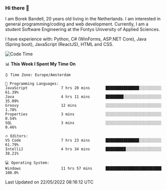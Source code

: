 ### Hi there 👋

I am Borek Bandell, 20 years old living in the Netherlands. I am interested in general programming/coding and web development. Currently, I am a student Software Engineering at the Fontys University of Applied Sciences.

I have experience with: Python, C# (WinForms, ASP.NET Core), Java (Spring boot), JavaScript (ReactJS), HTML and CSS.

<!--START_SECTION:waka-->
![Code Time](http://img.shields.io/badge/Code%20Time-145%20hrs%2026%20mins-blue)

📊 **This Week I Spent My Time On** 

```text
⌚︎ Time Zone: Europe/Amsterdam

💬 Programming Languages: 
JavaScript               7 hrs 20 mins       ███████████████░░░░░░░░░░   61.39% 
Java                     4 hrs 11 mins       ████████░░░░░░░░░░░░░░░░░   35.09% 
Groovy                   12 mins             ░░░░░░░░░░░░░░░░░░░░░░░░░   1.78% 
Properties               3 mins              ░░░░░░░░░░░░░░░░░░░░░░░░░   0.54% 
SQL                      3 mins              ░░░░░░░░░░░░░░░░░░░░░░░░░   0.46%

🔥 Editors: 
VS Code                  7 hrs 23 mins       ███████████████░░░░░░░░░░   61.79% 
IntelliJ                 4 hrs 34 mins       █████████░░░░░░░░░░░░░░░░   38.21%

💻 Operating System: 
Windows                  11 hrs 57 mins      █████████████████████████   100.0%

```


 Last Updated on 22/05/2022 08:16:12 UTC
<!--END_SECTION:waka-->

<!--**tcBorek2002/tcBorek2002** is a ✨ _special_ ✨ repository because its `README.md` (this file) appears on your GitHub profile.

Here are some ideas to get you started:

- 🔭 I’m currently working on ...
- 🌱 I’m currently learning ...
- 👯 I’m looking to collaborate on ...
- 🤔 I’m looking for help with ...
- 💬 Ask me about ...
- 📫 How to reach me: ...
- 😄 Pronouns: ...
- ⚡ Fun fact: ...
-->
